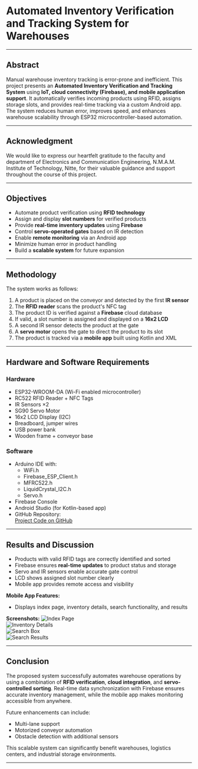 #  Automated Inventory Verification and Tracking System for Warehouses

---

##  Abstract

Manual warehouse inventory tracking is error-prone and inefficient. This project presents an **Automated Inventory Verification and Tracking System** using **IoT, cloud connectivity (Firebase), and mobile application support**. It automatically verifies incoming products using RFID, assigns storage slots, and provides real-time tracking via a custom Android app. The system reduces human error, improves speed, and enhances warehouse scalability through ESP32 microcontroller-based automation.

---

##  Acknowledgment

We would like to express our heartfelt gratitude to the faculty and department of Electronics and Communication Engineering, N.M.A.M. Institute of Technology, Nitte, for their valuable guidance and support throughout the course of this project.

---

##  Objectives

- Automate product verification using **RFID technology**
- Assign and display **slot numbers** for verified products
- Provide **real-time inventory updates** using **Firebase**
- Control **servo-operated gates** based on IR detection
- Enable **remote monitoring** via an Android app
- Minimize human error in product handling
- Build a **scalable system** for future expansion

---

##  Methodology

The system works as follows:

1. A product is placed on the conveyor and detected by the first **IR sensor**
2. The **RFID reader** scans the product's NFC tag
3. The product ID is verified against a **Firebase** cloud database
4. If valid, a slot number is assigned and displayed on a **16x2 LCD**
5. A second IR sensor detects the product at the gate
6. A **servo motor** opens the gate to direct the product to its slot
7. The product is tracked via a **mobile app** built using Kotlin and XML

---

##  Hardware and Software Requirements

###  Hardware
- ESP32-WROOM-DA (Wi-Fi enabled microcontroller)
- RC522 RFID Reader + NFC Tags
- IR Sensors ×2
- SG90 Servo Motor
- 16x2 LCD Display (I2C)
- Breadboard, jumper wires
- USB power bank
- Wooden frame + conveyor base

###  Software
- Arduino IDE with:
  - WiFi.h
  - Firebase_ESP_Client.h
  - MFRC522.h
  - LiquidCrystal_I2C.h
  - Servo.h
- Firebase Console
- Android Studio (for Kotlin-based app)
- GitHub Repository:  
  [Project Code on GitHub](https://github.com/pancham12345678/inventory_maintenance./tree/main)

---

##  Results and Discussion

- Products with valid RFID tags are correctly identified and sorted
- Firebase ensures **real-time updates** to product status and storage
- Servo and IR sensors enable accurate gate control
- LCD shows assigned slot number clearly
- Mobile app provides remote access and visibility

 **Mobile App Features:**
- Displays index page, inventory details, search functionality, and results

 **Screenshots:**
![Index Page](outputs/index_page.png)  
![Inventory Details](outputs/inventory_details.png)  
![Search Box](outputs/search_box.png)  
![Search Results](outputs/search_results.png)

---

##  Conclusion

The proposed system successfully automates warehouse operations by using a combination of **RFID verification**, **cloud integration**, and **servo-controlled sorting**. Real-time data synchronization with Firebase ensures accurate inventory management, while the mobile app makes monitoring accessible from anywhere.

Future enhancements can include:
- Multi-lane support
- Motorized conveyor automation
- Obstacle detection with additional sensors

This scalable system can significantly benefit warehouses, logistics centers, and industrial storage environments.

---



